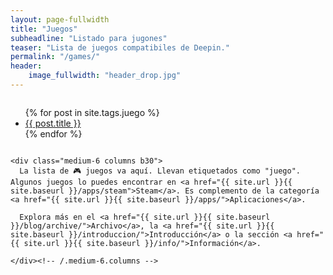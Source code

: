 ```yaml
---
layout: page-fullwidth
title: "Juegos"
subheadline: "Listado para jugones"
teaser: "Lista de juegos compatibiles de Deepin."
permalink: "/games/"
header:
    image_fullwidth: "header_drop.jpg"
---
```

<div class="row t60">
    <div class="medium-6 columns b30">
      <ul>
          {% for post in site.tags.juego %}
          <li><a href="{{ site.url }}{{ site.baseurl }}{{ post.url }}">{{ post.title }}</a></li>
          {% endfor %}
    </div><!-- /.medium-6.columns -->

    <div class="medium-6 columns b30">
      La lista de 🎮 juegos va aquí. Llevan etiquetados como "juego". Algunos juegos lo puedes encontrar en <a href="{{ site.url }}{{ site.baseurl }}/apps/steam">Steam</a>. Es complemento de la categoría <a href="{{ site.url }}{{ site.baseurl }}/apps/">Aplicaciones</a>.

      Explora más en el <a href="{{ site.url }}{{ site.baseurl }}/blog/archive/">Archivo</a>, la <a href="{{ site.url }}{{ site.baseurl }}/introduccion/">Introducción</a> o la sección <a href="{{ site.url }}{{ site.baseurl }}/info/">Información</a>.

    </div><!-- /.medium-6.columns -->
</div><!-- /.row -->
